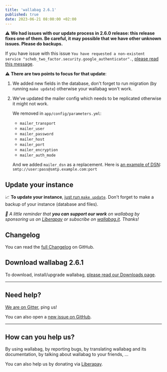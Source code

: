 ```yaml
---
title: 'wallabag 2.6.1'
published: true
date: 2023-06-21 08:00:00 +02:00
---
```


⚠️ **We had issues with our update process in 2.6.0 release: this release fixes one of them. Be careful, it may possible that we have other unknown issues. Please do backups.**

If you have issue with this issue `You have requested a non-existent service "scheb_two_factor.security.google_authenticator".`, [please read this message](https://github.com/wallabag/wallabag/issues/6649#issuecomment-1600262599). 

⚠️ **There are two points to focus for that update**:

1. We added new fields in the database, don't forget to run migration (by running `make update`) otherwise your wallabag won't work.
2. We've updated the mailer config which needs to be replicated otherwise it might not work.

   We removed in `app/config/parameters.yml`:
   - `mailer_transport`
   - `mailer_user`
   - `mailer_password`
   - `mailer_host`
   - `mailer_port`
   - `mailer_encryption`
   - `mailer_auth_mode`

   And we added `mailer_dsn` as a replacement. Here is [an example of DSN](https://symfony.com/doc/4.4/mailer.html#using-built-in-transports): `smtp://user:pass@smtp.example.com:port`

## Update your instance

📈  **To update your instance**, [just run `make update`](https://doc.wallabag.org/en/admin/upgrade.html).
Don't forget to make a backup of your instance (database and files).

_🤝  A little reminder that **you can support our work** on wallabag by sponsoring us on [Liberapay](https://liberapay.com/wallabag) or subscribe on [wallabag.it](https://www.wallabag.it/en). Thanks!_

## Changelog

You can read the [full Changelog](https://github.com/wallabag/wallabag/compare/2.6.0...2.6.1) on GitHub.

## Download wallabag 2.6.1

To download, install/upgrade wallabag, [please read our Downloads page](https://doc.wallabag.org/en/admin/installation/installation.html).

<hr />

## Need help?

[We are on Gitter](https://gitter.im/wallabag/wallabag), ping us!

You can also open a [new issue on GitHub](https://github.com/wallabag/wallabag/issues/new).

<hr />

## How can you help us?

By using wallabag, by reporting bugs, by translating wallabag and its documentation, by talking about wallabag to your friends, ...

You can also help us by donating via [Liberapay](https://liberapay.com/wallabag/).
